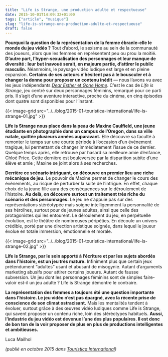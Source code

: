 ```yaml
---
title: "Life is Strange, une production adulte et respectueuse"
date: 2015-10-01T14:09:32+01:00
tags: ["article", "musique"]
slug: "life-is-strange-une-production-adulte-et-respectueuse"
draft: false
---
```


**Pourquoi la question de la représentation de la femme ébranle-elle le monde du jeu vidéo ?** Tout d’abord, le sexisme au sein de la communauté des joueurs, alors que les femmes en représentent peu ou prou la moitié. **D’autre part, l’hyper-sexualisation des personnages et leur manque de diversité : leur but inavoué serait, en majeure partie, d’attirer le public masculin.** Néanmoins, le paysage vidéo ludique est large et en pleine expansion. **Certains de ses acteurs n’hésitent pas à le bousculer et à changer la donne pour proposer un contenu inédit** — nous l’avons vu avec les jeux indépendants [*Dear Esther* et *Gone Home*](https://lucamailhol.com/2015/04/dear-esther-et-gone-home-oeuvres-d-art-videoludiques/). C’est le cas de *Life is Strange*, jeu centré sur deux personnages féminins, remarqué pour ce parti pris. Il s’agit d’une aventure interactive, proche du cinéma, en cinq épisodes dont quatre sont disponibles pour l’instant.

{{< image-grid src="../../blog/2015-01-touristica-international/life-is-strange-01.jpg" >}}


**Life is Strange nous place dans la peau de Maxine Caulfield, une jeune étudiante en photographie dans un campus de l’Oregon, dans sa ville natale, quittée plusieurs années auparavant.** Elle découvre sa faculté à remonter le temps sur une courte période à l’occasion d’un événement tragique, lui permettant de changer immédiatement l’issue de ce dernier. Quelque temps après, elle retrouve par hasard sa meilleure amie d’enfance, Chloé Price. Cette dernière est bouleversée par la disparition subite d’une élève et amie ; Maxine se joint alors à ses recherches.

**Derrière ce scénario intriguant, on découvre en premier lieu une riche mécanique de jeu.** Le pouvoir de Maxine permet de changer le cours des évènements, au risque de perturber la suite de l’intrigue. En effet, chaque choix de la jeune fille aura des conséquences sur le déroulement de l’histoire. **Au delà, on découvre surtout un traitement très riche du scénario et des personnages.** Le jeu ne s’appuie pas sur des représentations stéréotypée mais soigne intelligemment la personnalité de ses héroïnes, surtout pour de jeunes adultes, ainsi que celle des protagonistes qui les entourent. Le déroulement du jeu, en perpétuelle évolution, est le théâtre de nombreuses péripéties. En découle un univers crédible, porté par une direction artistique soignée, dans lequel le joueur évolue en totale immersion, émotionnelle et morale.

{{< image-grid src="../../blog/2015-01-touristica-international/life-is-strange-02.jpg" >}}

**Life is Strange, par le soin apporté à l’écriture et par les sujets abordés dans l’histoire, est un jeu très mature.** Infiniment plus que certain jeux prétendument “adultes” usant et abusant de misogynie. Autant d’arguments marketing abusifs pour attirer certains joueurs. Autant de fausse subversion. Un jeu dont les personnages féminins sont de simples faire-valoir est-il un jeu adulte ? Life is Strange démontre le contraire.

**La représentation des femmes a toujours été une question importante dans l’histoire. Le jeu vidéo n’est pas épargné, avec la récente prise de conscience de son climat ostracisant.** Mais les mentalités tendent à évoluer, surtout grâce à des œuvres vidéo ludiques comme Life is Strange, qui savent proposer un contenu riche, loin des stéréotypes habituels. **Aussi, l’industrie du jeu vidéo est devenue l’une des plus populaires. Il est donc de bon ton de la voir proposer de plus en plus de productions intelligentes et ambitieuses.**

Luca Mailhol

*(publié en octobre 2015 dans [Touristica International](https://fr.calameo.com/read/0007226911e2cec266cf4))*
